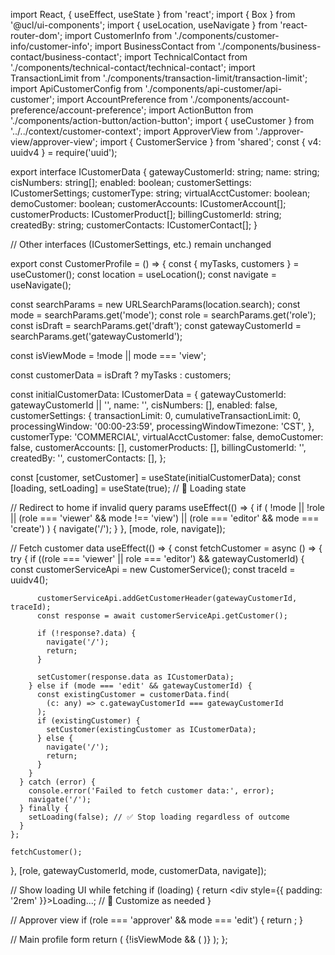 import React, { useEffect, useState } from 'react';
import { Box } from '@ucl/ui-components';
import { useLocation, useNavigate } from 'react-router-dom';
import CustomerInfo from './components/customer-info/customer-info';
import BusinessContact from './components/business-contact/business-contact';
import TechnicalContact from './components/technical-contact/technical-contact';
import TransactionLimit from './components/transaction-limit/transaction-limit';
import ApiCustomerConfig from './components/api-customer/api-customer';
import AccountPreference from './components/account-preference/account-preference';
import ActionButton from './components/action-button/action-button';
import { useCustomer } from '../../context/customer-context';
import ApproverView from './approver-view/approver-view';
import { CustomerService } from 'shared';
const { v4: uuidv4 } = require('uuid');

export interface ICustomerData {
  gatewayCustomerId: string;
  name: string;
  cisNumbers: string[];
  enabled: boolean;
  customerSettings: ICustomerSettings;
  customerType: string;
  virtualAcctCustomer: boolean;
  demoCustomer: boolean;
  customerAccounts: ICustomerAccount[];
  customerProducts: ICustomerProduct[];
  billingCustomerId: string;
  createdBy: string;
  customerContacts: ICustomerContact[];
}

// Other interfaces (ICustomerSettings, etc.) remain unchanged

export const CustomerProfile = () => {
  const { myTasks, customers } = useCustomer();
  const location = useLocation();
  const navigate = useNavigate();

  const searchParams = new URLSearchParams(location.search);
  const mode = searchParams.get('mode');
  const role = searchParams.get('role');
  const isDraft = searchParams.get('draft');
  const gatewayCustomerId = searchParams.get('gatewayCustomerId');

  const isViewMode = !mode || mode === 'view';

  const customerData = isDraft ? myTasks : customers;

  const initialCustomerData: ICustomerData = {
    gatewayCustomerId: gatewayCustomerId || '',
    name: '',
    cisNumbers: [],
    enabled: false,
    customerSettings: {
      transactionLimit: 0,
      cumulativeTransactionLimit: 0,
      processingWindow: '00:00-23:59',
      processingWindowTimezone: 'CST',
    },
    customerType: 'COMMERCIAL',
    virtualAcctCustomer: false,
    demoCustomer: false,
    customerAccounts: [],
    customerProducts: [],
    billingCustomerId: '',
    createdBy: '',
    customerContacts: [],
  };

  const [customer, setCustomer] = useState<ICustomerData>(initialCustomerData);
  const [loading, setLoading] = useState<boolean>(true); // 🔄 Loading state

  // Redirect to home if invalid query params
  useEffect(() => {
    if (
      !mode ||
      !role ||
      (role === 'viewer' && mode !== 'view') ||
      (role === 'editor' && mode === 'create')
    ) {
      navigate('/');
    }
  }, [mode, role, navigate]);

  // Fetch customer data
  useEffect(() => {
    const fetchCustomer = async () => {
      try {
        if ((role === 'viewer' || role === 'editor') && gatewayCustomerId) {
          const customerServiceApi = new CustomerService();
          const traceId = uuidv4();

          customerServiceApi.addGetCustomerHeader(gatewayCustomerId, traceId);
          const response = await customerServiceApi.getCustomer();

          if (!response?.data) {
            navigate('/');
            return;
          }

          setCustomer(response.data as ICustomerData);
        } else if (mode === 'edit' && gatewayCustomerId) {
          const existingCustomer = customerData.find(
            (c: any) => c.gatewayCustomerId === gatewayCustomerId
          );
          if (existingCustomer) {
            setCustomer(existingCustomer as ICustomerData);
          } else {
            navigate('/');
            return;
          }
        }
      } catch (error) {
        console.error('Failed to fetch customer data:', error);
        navigate('/');
      } finally {
        setLoading(false); // ✅ Stop loading regardless of outcome
      }
    };

    fetchCustomer();
  }, [role, gatewayCustomerId, mode, customerData, navigate]);

  // Show loading UI while fetching
  if (loading) {
    return <div style={{ padding: '2rem' }}>Loading...</div>; // 🔄 Customize as needed
  }

  // Approver view
  if (role === 'approver' && mode === 'edit') {
    return <ApproverView />;
  }

  // Main profile form
  return (
    <Box className="main-profile">
      <CustomerInfo
        customer={customer}
        setCustomer={setCustomer}
        disabled={isViewMode}
        mode={mode}
        gatewayCustomerId={gatewayCustomerId}
      />
      <BusinessContact
        customer={customer}
        setCustomer={setCustomer}
        disabled={isViewMode}
      />
      <TechnicalContact
        customer={customer}
        setCustomer={setCustomer}
        disabled={isViewMode}
      />
      <TransactionLimit
        customer={customer}
        setCustomer={setCustomer}
        disabled={isViewMode}
      />
      <ApiCustomerConfig
        customer={customer}
        setCustomer={setCustomer}
        disabled={isViewMode}
      />
      <AccountPreference
        customer={customer}
        setCustomer={setCustomer}
        disabled={isViewMode}
      />
      {!isViewMode && (
        <ActionButton
          customer={customer}
          setCustomer={setCustomer}
          disabled={isViewMode}
          gatewayCustomerId={gatewayCustomerId}
        />
      )}
    </Box>
  );
};
